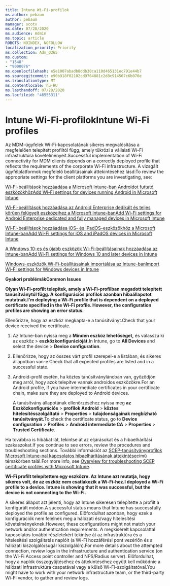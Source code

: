 ```yaml
---
title: Intune Wi-Fi-profilok
ms.author: pebaum
author: pebaum
manager: scotv
ms.date: 07/28/2020
ms.audience: Admin
ms.topic: article
ROBOTS: NOINDEX, NOFOLLOW
localization_priority: Priority
ms.collection: Adm_O365
ms.custom:
- "1548"
- "9000076"
ms.openlocfilehash: e5e1007abadb8ddb30ca110d465131ec791e44b7
ms.sourcegitcommit: e90b918f02102cd9764881c2d8c914567c6b070e
ms.translationtype: MT
ms.contentlocale: hu-HU
ms.lasthandoff: 07/29/2020
ms.locfileid: "46555311"
---
```

# <a name="intune-wi-fi-profiles"></a><span data-ttu-id="43cef-102">Intune Wi-Fi-profilok</span><span class="sxs-lookup"><span data-stu-id="43cef-102">Intune Wi-Fi profiles</span></span>

<span data-ttu-id="43cef-103">Az MDM-ügyfelek Wi-Fi-kapcsolatának sikeres megvalósítása a megfelelően telepített profiltól függ, amely tükrözi a vállalati Wi-Fi infrastruktúra követelményeit.</span><span class="sxs-lookup"><span data-stu-id="43cef-103">Successful implementation of Wi-Fi connectivity for MDM clients depends on a correctly deployed profile that reflects the requirements of the corporate Wi-Fi infrastructure.</span></span> <span data-ttu-id="43cef-104">A vizsgált ügyfélplatformok megfelelő beállításainak áttekintéséhez lásd:</span><span class="sxs-lookup"><span data-stu-id="43cef-104">To review the appropriate settings for the client platforms you are investigating, see:</span></span> 

[<span data-ttu-id="43cef-105">Wi-Fi-beállítások hozzáadása a Microsoft Intune-ban Androidot futtató eszközökhöz</span><span class="sxs-lookup"><span data-stu-id="43cef-105">Add Wi-Fi settings for devices running Android in Microsoft Intune</span></span>](https://docs.microsoft.com/intune/wi-fi-settings-android)

[<span data-ttu-id="43cef-106">Wi-Fi-beállítások hozzáadása az Android Enterprise dedikált és teljes körűen felügyelt eszközeihez a Microsoft Intune-ban</span><span class="sxs-lookup"><span data-stu-id="43cef-106">Add Wi-Fi settings for Android Enterprise dedicated and fully managed devices in Microsoft Intune</span></span>](https://docs.microsoft.com/intune/wi-fi-settings-android-enterprise)

[<span data-ttu-id="43cef-107">Wi-Fi-beállítások hozzáadása iOS- és iPadOS-eszközökhöz a Microsoft Intune-ban</span><span class="sxs-lookup"><span data-stu-id="43cef-107">Add Wi-Fi settings for iOS and iPadOS devices in Microsoft Intune</span></span>](https://docs.microsoft.com/intune/wi-fi-settings-ios)

[<span data-ttu-id="43cef-108">A Windows 10-es és újabb eszközök Wi-Fi-beállításainak hozzáadása az Intune-ban</span><span class="sxs-lookup"><span data-stu-id="43cef-108">Add Wi-Fi settings for Windows 10 and later devices in Intune</span></span>](https://docs.microsoft.com/intune/wi-fi-settings-windows)

[<span data-ttu-id="43cef-109">Windows-eszközök Wi-Fi-beállításainak importálása az Intune-ban</span><span class="sxs-lookup"><span data-stu-id="43cef-109">Import Wi-Fi settings for Windows devices in Intune</span></span>](https://docs.microsoft.com/intune/wi-fi-settings-import-windows-8-1)

<span data-ttu-id="43cef-110">**Gyakori problémák**</span><span class="sxs-lookup"><span data-stu-id="43cef-110">**Common Issues**</span></span>

<span data-ttu-id="43cef-111">**Olyan Wi-Fi-profilt telepítek, amely a Wi-Fi-profilban megadott telepített tanúsítványtól függ. A konfigurációs profilok azonban hibaállapotot mutatnak.**</span><span class="sxs-lookup"><span data-stu-id="43cef-111">**I'm deploying a Wi-Fi profile that is dependent on a deployed certificate specified in the Wi-Fi profile. However, the configuration profiles are showing an error status.**</span></span>

<span data-ttu-id="43cef-112">Ellenőrizze, hogy az eszköz megkapta-e a tanúsítványt.</span><span class="sxs-lookup"><span data-stu-id="43cef-112">Check that your device received the certificate.</span></span>

1. <span data-ttu-id="43cef-113">Az Intune-ban nyissa meg a **Minden eszköz lehetőséget,** és válassza ki az eszköz > **eszközkonfigurációját.**</span><span class="sxs-lookup"><span data-stu-id="43cef-113">In Intune, go to **All Devices** and select the device > **Device configuration**.</span></span>

2. <span data-ttu-id="43cef-114">Ellenőrizze, hogy az összes várt profil szerepel-e a listában, és sikeres állapotban van-e.</span><span class="sxs-lookup"><span data-stu-id="43cef-114">Check that all expected profiles are listed and in a successful state.</span></span>

3. <span data-ttu-id="43cef-115">Android-profil esetén, ha köztes tanúsítványláncban van, győződjön meg arról, hogy azok telepítve vannak androidos eszközökre.</span><span class="sxs-lookup"><span data-stu-id="43cef-115">For an Android profile, if you have intermediate certificates in your certificate chain, make sure they are deployed to Android devices.</span></span>

    <span data-ttu-id="43cef-116">A tanúsítvány állapotának ellenőrzéséhez nyissa meg **az Eszközkonfigurációs**  >  **profilok Android**  >  **köztes hitelesítésszolgáltató**  >  **Properties**  >  **tulajdonságainak megbízható tanúsítványát.**</span><span class="sxs-lookup"><span data-stu-id="43cef-116">To check the certificate status, go to **Device configuration** > **Profiles** > **Android intermediate CA** > **Properties** > **Trusted Certificate**.</span></span>

<span data-ttu-id="43cef-117">Ha továbbra is hibákat lát, tekintse át az eljárásokat és a hibaelhárítási szakaszokat.</span><span class="sxs-lookup"><span data-stu-id="43cef-117">If you continue to see errors, review the procedures and troubleshooting sections.</span></span> <span data-ttu-id="43cef-118">További információt az [SCEP-tanúsítványprofilok Microsoft Intune-nal kapcsolatos hibaelhárításának áttekintése](https://support.microsoft.com/help/4457481/troubleshooting-scep-certificate-profile-deployment-in-intune)című témakörben talál.</span><span class="sxs-lookup"><span data-stu-id="43cef-118">For more info, see [Overview for troubleshooting SCEP certificate profiles with Microsoft Intune](https://support.microsoft.com/help/4457481/troubleshooting-scep-certificate-profile-deployment-in-intune).</span></span>

<span data-ttu-id="43cef-119">**Wi-Fi profilt telepítettem egy eszközre. Az Intune azt mutatja, hogy sikeres volt, de az eszköz nem csatlakozik a Wi-Fi-hez.**</span><span class="sxs-lookup"><span data-stu-id="43cef-119">**I deployed a Wi-Fi profile to a device. Intune is showing that it was successful, but the device is not connecting to the Wi-Fi.**</span></span>

<span data-ttu-id="43cef-120">A sikeres állapot azt jelenti, hogy az Intune sikeresen telepítette a profilt a konfigurált módon.</span><span class="sxs-lookup"><span data-stu-id="43cef-120">A successful status means that Intune has successfully deployed the profile as configured.</span></span> <span data-ttu-id="43cef-121">Előfordulhat azonban, hogy ezek a konfigurációk nem felelnek meg a hálózati és/vagy hitelesítési követelményeknek.</span><span class="sxs-lookup"><span data-stu-id="43cef-121">However, these configurations might not match your network and/or authentication requirements.</span></span> <span data-ttu-id="43cef-122">A megkísérelt kapcsolattal kapcsolatos további részletekért tekintse át az infrastruktúra és a hitelesítési szolgáltatás naplóit (a Wi-Fi hozzáférési pont vezérlőn és a hálózati kiszolgáló/sugár kiszolgálón).</span><span class="sxs-lookup"><span data-stu-id="43cef-122">For more details about the attempted connection, review logs in the infrastructure and authentication service (on the Wi-Fi Access point controller and NPS/Radius server).</span></span> <span data-ttu-id="43cef-123">Előfordulhat, hogy a naplók összegyűjtéséhez és áttekintéséhez együtt kell működnie a hálózati infrastruktúra csapatával vagy a külső Wi-Fi-szolgáltatóval.</span><span class="sxs-lookup"><span data-stu-id="43cef-123">You might have to work with your network infrastructure team, or the third-party Wi-Fi vendor, to gather and review logs.</span></span>